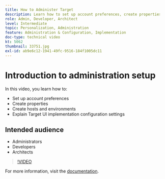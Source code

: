 ```yaml
---
title: How to Administer Target
description: Learn how to set up account preferences, create properties, and create hosts and environments. Learn how to explain Target UI implementation configuration settings.
role: Admin, Developer, Architect
level: Intermediate
topic: Personalization, Administration
feature: Administration & Configuration, Implementation
doc-type: technical video
kt: 5062
thumbnail: 33751.jpg
exl-id: ab9e6c12-1941-49fc-9516-184f1005dc11
---
```

# Introduction to administration setup

In this video, you learn how to:

* Set up account preferences
* Create properties
* Create hosts and environments
* Explain Target UI implementation configuration settings

## Intended audience

* Administrators
* Developers
* Architects

>[!VIDEO](https://video.tv.adobe.com/v/33751/?quality=12)

For more information, visit the [documentation](https://experienceleague.adobe.com/docs/target/using/administer/administrating-target.html?lang=en).
